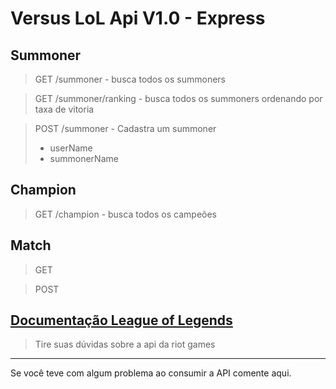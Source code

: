 

# Versus LoL Api V1.0 - Express 

 
## Summoner

> GET  /summoner - busca todos os summoners

> GET  /summoner/ranking - busca todos os summoners ordenando por taxa de vitoria

> POST  /summoner - Cadastra um summoner
> - userName
> -	summonerName

## Champion

> GET  /champion - busca todos os campeões

## Match

> GET  

> POST  



## <a href='https://developer.riotgames.com/'> Documentação League of Legends </a>

> Tire suas dúvidas sobre a api da riot games



<hr>

Se você teve com algum problema ao consumir a API comente aqui.
